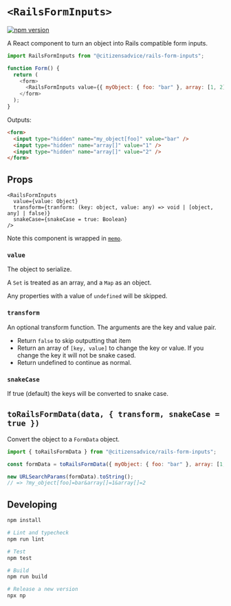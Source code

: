 # `<RailsFormInputs>`

[![npm version](https://badge.fury.io/js/@citizensadvice%2Frails-form-inputs.svg)](https://badge.fury.io/js/@citizensadvice%2Frails-form-inputs)

A React component to turn an object into Rails compatible form inputs.

```js
import RailsFormInputs from "@citizensadvice/rails-form-inputs";

function Form() {
  return (
    <form>
      <RailsFormInputs value={{ myObject: { foo: "bar" }, array: [1, 2] }} />
    </form>
  );
}
```

Outputs:

```html
<form>
  <input type="hidden" name="my_object[foo]" value="bar" />
  <input type="hidden" name="array[]" value="1" />
  <input type="hidden" name="array[]" value="2" />
</form>
```

## Props

```
<RailsFormInputs
  value={value: Object}
  transform={tranform: (key: object, value: any) => void | [object, any] | false)}
  snakeCase={snakeCase = true: Boolean}
/>
```

Note this component is wrapped in [`memo`](https://reactjs.org/docs/react-api.html#reactmemo).

### `value`

The object to serialize.

A `Set` is treated as an array, and a `Map` as an object.

Any properties with a value of `undefined` will be skipped.

### `transform`

An optional transform function. The arguments are the key and value pair.

- Return `false` to skip outputting that item
- Return an array of `[key, value]` to change the key or value. If you change the key it will not be snake cased.
- Return undefined to continue as normal.

### `snakeCase`

If true (default) the keys will be converted to snake case.

## `toRailsFormData(data, { transform, snakeCase = true })`

Convert the object to a `FormData` object.

```js
import { toRailsFormData } from "@citizensadvice/rails-form-inputs";

const formData = toRailsFormData({ myObject: { foo: "bar" }, array: [1, 2] });

new URLSearchParams(formData).toString();
// => ?my_object[foo]=bar&array[]=1&array[]=2
```

## Developing

```bash
npm install

# Lint and typecheck
npm run lint

# Test
npm test

# Build
npm run build

# Release a new version
npx np
```
